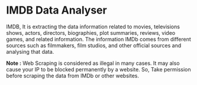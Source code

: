 # IMDB Data Analyser
IMDB, It is extracting the data information related to movies, televisions shows, actors, directors, biographies, plot summaries, reviews, video games, and related information. The information IMDb comes from different sources such as filmmakers, film studios, and other official sources and analysing that data.



**Note :** Web Scraping is considered as illegal in many cases. It may also cause your IP to be blocked permanently by a website. So, Take permission before scraping the data from IMDb or other websites.
